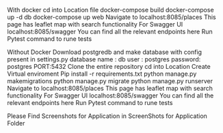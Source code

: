 With docker cd into Location file 
docker-compose build
docker-compose up -d db
docker-compose up web
Navigate to localhost:8085/places This page has leaflet map with search functionality 
For Swagger UI localhost:8085/swagger You can find all the relevant endpoints here 
Run Pytest command to rune tests

Without Docker 
Download postgredb and make database with config present in settings.py 
database name : db user : postgres password: postgres PORT:5432
Clone the entire repository 
cd into Location 
Create Virtual enviroment 
Pip install -r requirements.txt 
python manage.py makemigrations
python manage.py migrate
python manage.py runserver
Navigate to localhost:8085/places This page has leaflet map with search functionality 
For Swagger UI localhost:8085/swagger You can find all the relevant endpoints here 
Run Pytest command to rune tests


Please Find Screenshots for Application in ScreenShots for Application Folder

